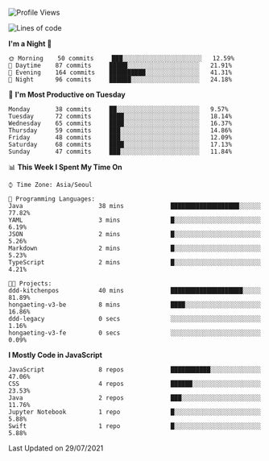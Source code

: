 <!--START_SECTION:waka-->
![Profile Views](http://img.shields.io/badge/Profile%20Views-0-blue)

![Lines of code](https://img.shields.io/badge/From%20Hello%20World%20I%27ve%20Written-92525%20lines%20of%20code-blue)

**I'm a Night 🦉** 

```text
🌞 Morning    50 commits     ███░░░░░░░░░░░░░░░░░░░░░░   12.59% 
🌆 Daytime    87 commits     █████░░░░░░░░░░░░░░░░░░░░   21.91% 
🌃 Evening    164 commits    ██████████░░░░░░░░░░░░░░░   41.31% 
🌙 Night      96 commits     ██████░░░░░░░░░░░░░░░░░░░   24.18%

```
📅 **I'm Most Productive on Tuesday** 

```text
Monday       38 commits     ██░░░░░░░░░░░░░░░░░░░░░░░   9.57% 
Tuesday      72 commits     ████░░░░░░░░░░░░░░░░░░░░░   18.14% 
Wednesday    65 commits     ████░░░░░░░░░░░░░░░░░░░░░   16.37% 
Thursday     59 commits     ███░░░░░░░░░░░░░░░░░░░░░░   14.86% 
Friday       48 commits     ███░░░░░░░░░░░░░░░░░░░░░░   12.09% 
Saturday     68 commits     ████░░░░░░░░░░░░░░░░░░░░░   17.13% 
Sunday       47 commits     ███░░░░░░░░░░░░░░░░░░░░░░   11.84%

```


📊 **This Week I Spent My Time On** 

```text
⌚︎ Time Zone: Asia/Seoul

💬 Programming Languages: 
Java                     38 mins             ███████████████████░░░░░░   77.82% 
YAML                     3 mins              █░░░░░░░░░░░░░░░░░░░░░░░░   6.19% 
JSON                     2 mins              █░░░░░░░░░░░░░░░░░░░░░░░░   5.26% 
Markdown                 2 mins              █░░░░░░░░░░░░░░░░░░░░░░░░   5.23% 
TypeScript               2 mins              █░░░░░░░░░░░░░░░░░░░░░░░░   4.21%

🐱‍💻 Projects: 
ddd-kitchenpos           40 mins             ████████████████████░░░░░   81.89% 
hongaeting-v3-be         8 mins              ████░░░░░░░░░░░░░░░░░░░░░   16.86% 
ddd-legacy               0 secs              ░░░░░░░░░░░░░░░░░░░░░░░░░   1.16% 
hongaeting-v3-fe         0 secs              ░░░░░░░░░░░░░░░░░░░░░░░░░   0.09%

```

**I Mostly Code in JavaScript** 

```text
JavaScript               8 repos             ███████████░░░░░░░░░░░░░░   47.06% 
CSS                      4 repos             ██████░░░░░░░░░░░░░░░░░░░   23.53% 
Java                     2 repos             ███░░░░░░░░░░░░░░░░░░░░░░   11.76% 
Jupyter Notebook         1 repo              █░░░░░░░░░░░░░░░░░░░░░░░░   5.88% 
Swift                    1 repo              █░░░░░░░░░░░░░░░░░░░░░░░░   5.88%

```



 Last Updated on 29/07/2021
<!--END_SECTION:waka-->

